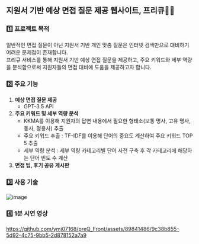 ## 지원서 기반 예상 면접 질문 제공 웹사이트, 프리큐👩‍💻
### 1️⃣ 프로젝트 목적  
일반적인 면접 질문이 아닌 지원서 기반 개인 맞춤 질문은 인터넷 검색만으로 대비하기 어려운 문제점이 존재합니다.  
프리큐 서비스를 통해 지원서 기반 예상 면접 질문을 제공하고, 주요 키워드와 세부 역량을 분석함으로써 지원자들의 면접 대비에 도움을 제공하고자 합니다.

### 2️⃣ 주요 기능
1. **예상 면접 질문 제공**
   - GPT-3.5 API
2. **주요 키워드 및 세부 역량 분석**
   - KKMA를 이용해 지원자의 답변 내용에서 필요한 형태소(보통 명사, 고유 명사, 동사, 형용사) 추출
   - 주요 키워드 추출 : TF-IDF를 이용해 단어의 중요도 계산하여 주요 키워드 TOP 5 추출
   - 세부 역량 분석 : 세부 역량 카테고리별 단어 사전 구축 후 각 카테고리에 해당하는 단어 빈도 수 계산
3. **면접 팁, 후기 공유 게시판**

### 3️⃣ 사용 기술
![image](https://github.com/ymj07168/preQ_Front/assets/89841486/665cc0da-d56a-4552-b62a-0bc32e187e07)

### 4️⃣ 1분 시연 영상
https://github.com/ymj07168/preQ_Front/assets/89841486/9c38b855-5d92-4c75-9bb5-2d878152a7a9



<!--

**Here are some ideas to get you started:**

🙋‍♀️ A short introduction - what is your organization all about?
🌈 Contribution guidelines - how can the community get involved?
👩‍💻 Useful resources - where can the community find your docs? Is there anything else the community should know?
🍿 Fun facts - what does your team eat for breakfast?
🧙 Remember, you can do mighty things with the power of [Markdown](https://docs.github.com/github/writing-on-github/getting-started-with-writing-and-formatting-on-github/basic-writing-and-formatting-syntax)
-->
